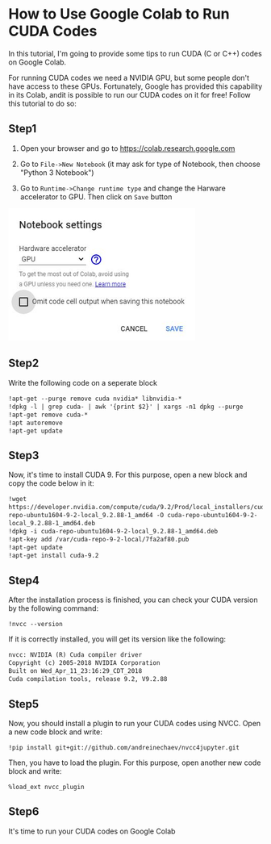 # How to Use Google Colab to Run CUDA Codes
In this tutorial, I'm going to provide some tips to run CUDA (C or C++) codes on Google Colab.

For running CUDA codes we need a NVIDIA GPU, but some people don't have access to these GPUs. Fortunately, Google has provided this capability in its Colab, andit is possible to run our CUDA codes on it for free! Follow this tutorial to do so:

## Step1
1. Open your browser and go to https://colab.research.google.com

2. Go to ```File->New Notebook``` (it may ask for type of Notebook, then choose "Python 3 Notebook")

3. Go to ```Runtime->Change runtime type``` and change the Harware accelerator to GPU. Then click on ```Save``` button

![Accelerator](https://github.com/MajidSalimi/Manuals-and-Documents/blob/master/Google%20Colab%20for%20CUDA/Capture.JPG)

## Step2
Write the following code on a seperate block
```
!apt-get --purge remove cuda nvidia* libnvidia-*
!dpkg -l | grep cuda- | awk '{print $2}' | xargs -n1 dpkg --purge
!apt-get remove cuda-*
!apt autoremove
!apt-get update
```

## Step3
Now, it's time to install CUDA 9. For this purpose, open a new block and copy the code below in it:
```
!wget https://developer.nvidia.com/compute/cuda/9.2/Prod/local_installers/cuda-repo-ubuntu1604-9-2-local_9.2.88-1_amd64 -O cuda-repo-ubuntu1604-9-2-local_9.2.88-1_amd64.deb
!dpkg -i cuda-repo-ubuntu1604-9-2-local_9.2.88-1_amd64.deb
!apt-key add /var/cuda-repo-9-2-local/7fa2af80.pub
!apt-get update
!apt-get install cuda-9.2
```

## Step4
After the installation process is finished, you can check your CUDA version by the following command:
```
!nvcc --version
```

If it is correctly installed, you will get its version like the following:
```
nvcc: NVIDIA (R) Cuda compiler driver
Copyright (c) 2005-2018 NVIDIA Corporation
Built on Wed_Apr_11_23:16:29_CDT_2018
Cuda compilation tools, release 9.2, V9.2.88
```

## Step5
Now, you should install a plugin to run your CUDA codes using NVCC. Open a new code block and write:
```
!pip install git+git://github.com/andreinechaev/nvcc4jupyter.git
```
Then, you have to load the plugin. For this purpose, open another new code block and write:
```
%load_ext nvcc_plugin
```

## Step6
It's time to run your CUDA codes on Google Colab
